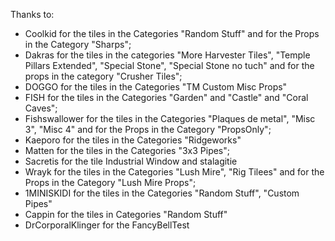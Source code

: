 Thanks to:
- Coolkid for the tiles in the Categories "Random Stuff" and for the Props in the Category "Sharps";
- Dakras for the tiles in the categories "More Harvester Tiles", "Temple Pillars Extended", "Special Stone", "Special Stone no tuch" and for the props in the category "Crusher Tiles";
- DOGGO for the tiles in the Categories "TM Custom Misc Props"
- FISH for the tiles in the Categories "Garden" and "Castle" and "Coral Caves";
- Fishswallower for the tiles in the Categories "Plaques de metal", "Misc 3", "Misc 4" and for the Props in the Category "PropsOnly";
- Kaeporo for the tiles in the Categories "Ridgeworks"
- Matten for the tiles in the Categories "3x3 Pipes";
- Sacretis for the tile Industrial Window and stalagitie
- Wrayk for the tiles in the Categories "Lush Mire", "Rig Tilees" and for the Props in the Category "Lush Mire Props";
- 1MINISKIDI for the tiles in the Categories "Random Stuff", "Custom Pipes"
- Cappin for the tiles in Categories "Random Stuff"
- DrCorporalKlinger for the FancyBellTest
